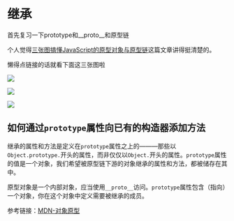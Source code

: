 # 继承 #
首先复习一下prototype和__proto__和原型链

个人觉得[三张图搞懂JavaScript的原型对象与原型链](https://www.cnblogs.com/shuiyi/p/5305435.html)这篇文章讲得挺清楚的。

懒得点链接的话就看下面这三张图啦

![](https://i.imgur.com/LvJQ4Sj.png)

![](https://i.imgur.com/haRa9LP.png)

![](https://i.imgur.com/vjEUFKH.png)

## 如何通过`prototype`属性向已有的构造器添加方法 ##
继承的属性和方法是定义在`prototype`属性之上的———那些以`Object.prototype.`开头的属性，而非仅仅以`Object.`开头的属性。`prototype`属性的值是一个对象，我们希望被原型链下游的对象继承的属性和方法，都被储存在其中。

原型对象是一个内部对象，应当使用`__proto__`访问。`prototype`属性包含（指向）一个对象，你在这个对象中定义需要被继承的成员。

参考链接：[MDN-对象原型](https://developer.mozilla.org/zh-CN/docs/Learn/JavaScript/Objects/Object_prototypes)